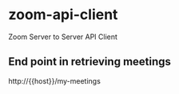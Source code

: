 # zoom-api-client
Zoom Server to Server API Client

## End point in retrieving meetings
http://{{host}}/my-meetings
